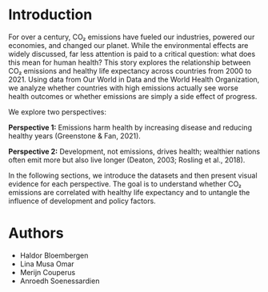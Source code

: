 # Introduction 
For over a century, CO₂ emissions have fueled our industries, powered our economies, and changed our planet. While the environmental effects are widely discussed, far less attention is paid to a critical question: what does this mean for human health?
This story explores the relationship between CO₂ emissions and healthy life expectancy across countries from 2000 to 2021. Using data from Our World in Data and the World Health Organization, we analyze whether countries with high emissions actually see worse health outcomes or whether emissions are simply a side effect of progress.

We explore two perspectives:

**Perspective 1:** 
Emissions harm health by increasing disease and reducing healthy years (Greenstone & Fan, 2021).

**Perspective 2:**
Development, not emissions, drives health; wealthier nations often emit more but also live longer (Deaton, 2003; Rosling et al., 2018).

In the following sections, we introduce the datasets and then present visual evidence for each perspective. The goal is to understand whether CO₂ emissions are correlated with healthy life expectancy and to untangle the influence of development and policy factors.


# Authors
- Haldor Bloembergen
- Lina Musa Omar
- Merijn Couperus
- Anroedh Soenessardien